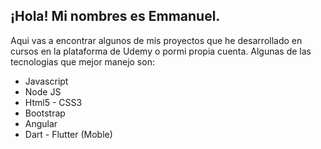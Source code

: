 ## ¡Hola! Mi nombres es Emmanuel.

Aqui vas a encontrar algunos de mis proyectos que he desarrollado en cursos en la plataforma de Udemy o pormi propia cuenta.
Algunas de las tecnologias que mejor manejo son:

* Javascript
* Node JS
* Html5 - CSS3
* Bootstrap
* Angular
* Dart - Flutter (Moble)
